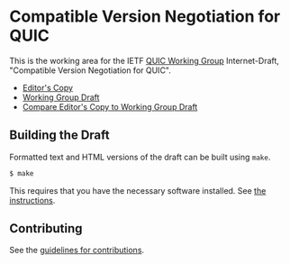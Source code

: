 # Compatible Version Negotiation for QUIC

This is the working area for the IETF [QUIC Working Group](https://datatracker.ietf.org/wg/quic/documents/) Internet-Draft, "Compatible Version Negotiation for QUIC".

* [Editor's Copy](https://quicwg.github.io/version-negotiation/draft-ietf-quic-version-negotiation.html)
* [Working Group Draft](https://tools.ietf.org/html/draft-ietf-quic-version-negotiation)
* [Compare Editor's Copy to Working Group Draft](https://quicwg.github.io/version-negotiation/#go.draft-ietf-quic-version-negotiation.diff)

## Building the Draft

Formatted text and HTML versions of the draft can be built using `make`.

```sh
$ make
```

This requires that you have the necessary software installed.  See
[the instructions](https://github.com/martinthomson/i-d-template/blob/master/doc/SETUP.md).


## Contributing

See the
[guidelines for contributions](https://github.com/quicwg/version-negotiation/blob/master/CONTRIBUTING.md).
